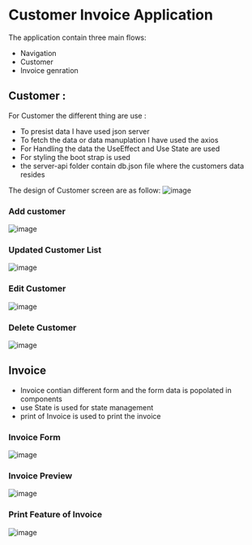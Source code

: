 # Customer Invoice Application
The application contain three main flows:
* Navigation
* Customer 
* Invoice genration
## Customer :
For Customer the different thing are use :
* To presist data I have used json server 
* To fetch the data or data manuplation I have used the axios
* For Handling the data the UseEffect and Use State are used
* For styling the boot strap is used
* the server-api folder contain db.json file where the customers data resides

The design of Customer screen are as follow:
![image](https://user-images.githubusercontent.com/69090613/172243124-a6b144ea-6479-4a8d-b3e9-7c8f00b82d1c.png)
### Add customer
![image](https://user-images.githubusercontent.com/69090613/172243285-f597550b-4155-40fa-8a01-03b610831c52.png)
### Updated Customer List
![image](https://user-images.githubusercontent.com/69090613/172243456-f9d322bf-0946-44f1-a3c3-08bcc4c34cef.png)
### Edit Customer
![image](https://user-images.githubusercontent.com/69090613/172243739-d7838e07-fe6d-42b4-9148-d544ded98200.png)
### Delete Customer
![image](https://user-images.githubusercontent.com/69090613/172243893-a9ac0ef0-f7d6-4c14-8143-c1306d09a639.png)
## Invoice 
* Invoice contian different form and the form data is popolated in components
* use State is used for state management
* print of Invoice is used to print the invoice

### Invoice Form
![image](https://user-images.githubusercontent.com/69090613/172244579-45960fc7-4dca-40f7-a373-fae9c54a0ec2.png)

### Invoice Preview
![image](https://user-images.githubusercontent.com/69090613/172244750-4a0a7561-d2ca-47e0-a8e0-1fa158f29f79.png)

### Print Feature of Invoice
![image](https://user-images.githubusercontent.com/69090613/172244854-8aec65d6-31f2-4544-ba52-93f2f056ecd3.png)
